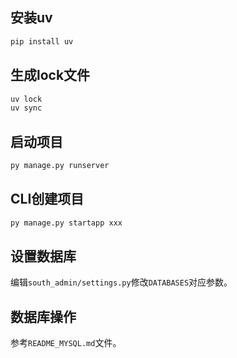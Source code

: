 ## 安装uv
```bash
pip install uv
```

## 生成lock文件
```bash
uv lock
uv sync
```

## 启动项目
```bash
py manage.py runserver
```

## CLI创建项目
```bash
py manage.py startapp xxx
```

## 设置数据库
编辑`south_admin/settings.py`修改`DATABASES`对应参数。

## 数据库操作
参考`README_MYSQL.md`文件。